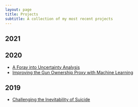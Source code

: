 ```yaml
---
layout: page
title: Projects
subtitle: A collection of my most recent projects
---
```


## 2021

## 2020

- [A Foray into Uncertainty Analysis](https://dbgomez94.github.io/2024-06-05-uncertainty-analysis/)
- [Improving the Gun Ownership Proxy with Machine Learning](https://dbgomez94.github.io/2022-07-26-gun-ownership-proxy/)

## 2019

- [Challenging the Inevitability of Suicide](https://dbgomez94.github.io/2024-06-05-challenging-inevitability-of-suicide/)